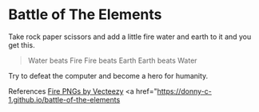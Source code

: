 
# Battle of The Elements

Take rock paper scissors and add a little fire water and earth to it and you get this.

> Water beats Fire
> Fire beats Earth
> Earth beats Water

Try to defeat the computer and become a hero for humanity.

References
<a href="https://www.vecteezy.com/free-png/fire">Fire PNGs by Vecteezy</a> 
<a href="https://donny-c-1.github.io/battle-of-the-elements
